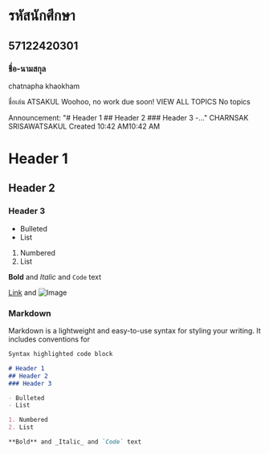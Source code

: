 # รหัสนักศึกษา
## 57122420301
### ชื่อ-นามสกุล
chatnapha khaokham

ชื่อเล่น
ATSAKUL
Woohoo, no work due soon!
VIEW ALL
TOPICS
No topics

Announcement: "# Header 1 ## Header 2 ### Header 3 -…"
CHARNSAK SRISAWATSAKUL
Created 10:42 AM10:42 AM
# Header 1
## Header 2
### Header 3

- Bulleted
- List

1. Numbered
2. List

**Bold** and _Italic_ and `Code` text

[Link](url) and ![Image](src)

### Markdown

Markdown is a lightweight and easy-to-use syntax for styling your writing. It includes conventions for

```markdown
Syntax highlighted code block

# Header 1
## Header 2
### Header 3

- Bulleted
- List

1. Numbered
2. List

**Bold** and _Italic_ and `Code` text
